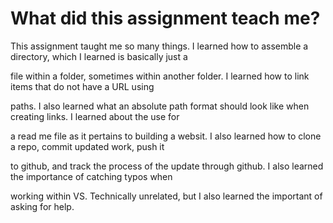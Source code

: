 # What did this assignment teach me?

This assignment taught me so many things. I learned how to assemble a directory, which I learned is basically just a

 file within a folder, sometimes within another folder. I learned how to link items that do not have a URL using 
 
 paths. I also learned what an absolute path format should look like when creating links. I learned about the use for 
 
 a read me file as it pertains to building a websit. I also learned how to clone a repo, commit updated work, push it 
 
 to github, and track the process of the update through github. I also learned the importance of catching typos when 

working within VS. Technically unrelated, but I also learned the important of asking for help. 